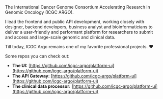 
The International Cancer Genome Consortium Accelerating Research in Genomic Oncology (ICGC ARGO).

I lead the frontend and public API development, working closely with designer, backend developers, business analyst and bioinformaticians to deliver a 
user-friendly and performant platform for researchers to submit and access and large-scale genomic and clinical data.

Till today, ICGC Argo remains one of my favorite professional projects. ❤️

Some repos you can check out:
  - **The UI:** [https://github.com/icgc-argo/platform-ui](https://github.com/icgc-argo/platform-ui)
  - **The API Gateway:** [https://github.com/icgc-argo/platform-ui](https://github.com/icgc-argo/platform-ui)
  - **The clinical data processor:** [https://github.com/icgc-argo/platform-ui](https://github.com/icgc-argo/platform-ui)